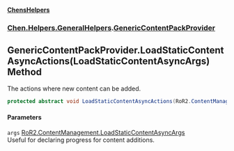 
#### [ChensHelpers](index 'index')

### [Chen.Helpers.GeneralHelpers](Chen_Helpers_GeneralHelpers 'Chen.Helpers.GeneralHelpers').[GenericContentPackProvider](Chen_Helpers_GeneralHelpers_GenericContentPackProvider 'Chen.Helpers.GeneralHelpers.GenericContentPackProvider')

## GenericContentPackProvider.LoadStaticContentAsyncActions(LoadStaticContentAsyncArgs) Method
The actions where new content can be added.  
```csharp
protected abstract void LoadStaticContentAsyncActions(RoR2.ContentManagement.LoadStaticContentAsyncArgs args);
```

#### Parameters
<a name='Chen_Helpers_GeneralHelpers_GenericContentPackProvider_LoadStaticContentAsyncActions(RoR2_ContentManagement_LoadStaticContentAsyncArgs)_args'></a>
`args` [RoR2.ContentManagement.LoadStaticContentAsyncArgs](https://docs.microsoft.com/en-us/dotnet/api/RoR2.ContentManagement.LoadStaticContentAsyncArgs 'RoR2.ContentManagement.LoadStaticContentAsyncArgs')  
Useful for declaring progress for content additions.
  
